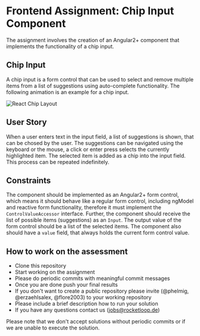 # Frontend Assignment: Chip Input Component

The assignment involves the creation of an Angular2+ component that implements the functionality of a chip input.

## Chip Input

A chip input is a form control that can be used to select and remove multiple items from a list of suggestions using auto-complete functionality. The following animation is an example for a chip input.

![React Chip Layout](https://github.com/gregchamberlain/react-chips/raw/master/assets/example.gif)

## User Story

When a user enters text in the input field, a list of suggestions is shown, that can be chosed by the user. The suggestions can be navigated using the keyboard or the mouse, a click or enter press selects the currently highlighted item. The selected item is added as a chip into the input field. This process can be repeated indefinitely.

## Constraints

The component should be implemented as an Angular2+ form control, which means it should behave like a regular form control, including ngModel and reactive form functionality, therefore it must implement the `ControlValueAccessor` interface. Further, the component should receive the list of possible items (suggestions) as an `Input`. The output value of the form control should be a list of the selected items. The component also should have a `value` field, that always holds the current
form control value.

## How to work on the assessment

*   Clone this repository
*   Start working on the assignment
*   Please do periodic commits with meaningful commit messages
*   Once you are done push your final results
*   If you don't want to create a public repository please invite (@phelmig, @erzaehlsalex, @flore2003) to your working repository
*   Please include a brief description how to run your solution
*   If you have any questions contact us (jobs@rocketloop.de)

Please note that we don't accept solutions without periodic commits or if we are unable to execute the solution.


